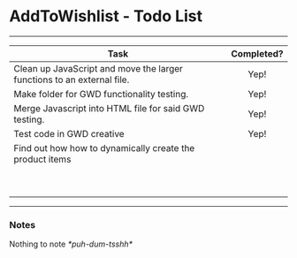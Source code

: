 <h1>AddToWishlist - Todo List</h1>

<hr>

| Task                                                                  | Completed?       |
| --------------------------------------------------------------------- | :--------------: |
| Clean up JavaScript and move the larger functions to an external file.| Yep!             |
| Make folder for GWD functionality testing.                            | Yep!             |
| Merge Javascript into HTML file for said GWD testing.                 | Yep!             |
| Test code in GWD creative                                             | Yep!             |
| Find out how how to dynamically create the product items              |                  |
|                                                                       |                  |
|                                                                       |                  |
|                                                                       |                  |
|                                                                       |                  |
|                                                                       |                  |
|                                                                       |                  |
|                                                                       |                  |
|                                                                       |                  |
|                                                                       |                  |


<hr>

<h3>Notes</h3>
<p>Nothing to note <em>*puh-dum-tsshh*</em></p>
